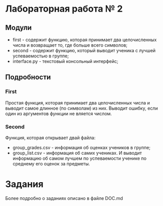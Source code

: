 # Лабораторная работа № 2

## Модули
- first - содержит функцию, которая принимает два целочисленных числа и возвращает то, где больше всего символов;
- second - содержит функцию, который выводит ученика с лучшей успеваемостью в группе;
- interface.py - текстовый консольный интерфейс;

## Подробности
### First
Простая функция, которая принимает два целочисленных числа и выводит самое длинное (по символам) из них. Выводит ошибку, если один из аргументов функции не вляется числом.

### Second
Функция, которая открывает двай файла:
- group_grades.csv - информация об оценках учеников в группе;
- group_list.csv - информация об самих учениках.
И выводит информацию об самом лучшем по успеваемости ученике по среднему его оценок за предметы. 

# Задания
Более подробно о заданиях описано в файле DOC.md
